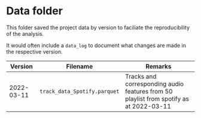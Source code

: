 # Data folder

This folder saved the project data by version to faciliate the reproducibility of the analysis.

It would often include a `data_log` to document what changes are made in the respective version.

Version | Filename | Remarks|
---| ---| ---|
2022-03-11 | `track_data_Spotify.parquet` | Tracks and corresponding audio features from 50 playlist from spotify as at 2022-03-11|